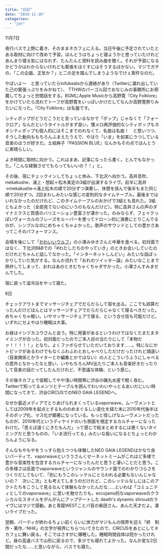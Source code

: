```yaml
---
title: "日記"
date: "2019-11-10"
categories: 
  - "jpn"
---
```


11月7日

夜行バスで上野に着き、そのままネカフェに入る。当日午後に予定されていたとある取材に向けて改めて予習。ほんとうはちょっと寝ようかと思っていたけれどあんまり寝る気にはなれず、たんたんと資料を読み曲を聴く。それが予習になるかどうかはわからないけれども緊張をほぐすにはそうするほかない。マジでガチの、「この企画、正気か？」と二の足を踏んでしまうようなでけぇ案件なのだ。

やばいよ～　と思っていたらtofubeatsから連絡があり（Twitterに漏れ出していた己の緊張っぷりをみかねて）、 TTHWのパーゴル回でおなじみの事務所にお邪魔してちょっと世間話をする。BGMにApple Musicから高野寛『City Folklore』をかけていたら流れでトーフが高野寛をいっぱいかけだしてなんか高野寛祭りみたいになった。『City Folklore』は名盤です。

シティポップがどうだこうだと言っているなかで「ポップ」じゃなくて「フォークロア」なんだというタイトルがまず良い。懐メロ再評価的なシティポップもネオシティポップも個人的にはそこまでのれなくて、名曲は名曲！　と思いつつ、そうした動向ももちろんふまえたうえで、やはり「いま」を如実にうつしている音楽のほうが好きだ。土岐麻子『PASSION BLUE』なんかもその点でほんとうに素晴らしい。

よき時間に取材に向かう。これはまあ、記事になったら書く。とんでもなかった。「こんな経験させてもらってもいいの？！」と。

その後、宿にチェックインしてちょっと休み、下北沢へ向かう。高井息吹、mekakushe、浦上・想起＋松木美定の3組が出演するライヴ。前半に高井→mekakushe→浦上松木の順で20分ずつ演奏し、休憩を挟んで後半もまた同じ順で20分ずつ。2回まわしみたいな感じの変則的なタイムテーブル。最後まではいれなかったのだけれど、このタイムテーブルのおかげで3組とも見れた。3組ともよかった（全部見てないのにいうのもなんだけど）。特に高井さんの声のダイナミクスと質感のバリエーション豊富さが凄かった。のみならず、フェイクっぽいヴォーカルのフレーズをルーパーを使ってドローン的に演奏にとりこんでるのが、シンプルなのにめちゃくちゃよかった。歌声のサウンドとしての豊かさあってこそのパフォーマンス。

会場を後にして「[かわいいウルフ](https://woolf.ofuton.in/)」の小澤みゆきさんと中華を食べる。初対面ではなく、下北沢B&Bでの「#わたしたちのやっていき」のときお会いしていたのだけれどちゃんと話してなかった。「インターネットしんどい」みたいな話ばっかりしていた気がする。なんか流れで「おれのツイッター論」みたいなことまで熱弁してしまって、おれはあのときむちゃくちゃダサかった。小澤さんすみませんでした。

宿に戻って温冷浴をやって寝た。

8日

チェックアウトまでマッサージチェアでだらだらして宿を出る。ここでも誤算だったんだけどほんとはマッサージチェアでだらだらじゃなくて寝るべきだった。めちゃくちゃ眠い。いやマッサージチェアで寝る、という合せ技も可能だけど。いずれにせよやはり睡眠は大事。

お昼はイシヅカユウさんと会う。特に用事があるというわけではなくたまたまタイミングが合った。初対面だったのでご本人目の当たりにして「本物だァ！！！！！」となり。よくファボらせていただいております……。特になにかトピックがあるわけでもなくふわふわとおしゃべりしただけだったけれど畑違い（音楽関係とかライターとか編集とかではない）の人とこういうふうにしゃべるの意外となかったなと思い、いやもちろんMV出たりご本人も音楽好きだったりして音楽の話だってしたんだけれど、不思議な体験、という感じ。

その後ネカフェで仮眠してやや浅い時間帯に渋谷の磯丸水産で軽く呑む。Twitterで知ってるメンツとテーブルを囲んでわいわいやっとるあいだにいい時間になってきて、渋谷CIRCUSでのNEO GAIA LEGENDへ。

なぜか最近メディアでとりあげられまくっているvaporwave。ムーヴメントとしては2009年を起点とするもののめまぐるしい変化を経た末に2010年代後半はそのポップ化、マス化が顕著になっている。もっと怪しげなムーヴメントだったものが、2010年代というディケイドのいち側面を規定するカルチャーになったわけだ。「思えば遠くにきたもんだ」って感じで総まとめするには悪くないタイミングだと思うものの、「いま流行ってる」みたいな扱いになるとちょっとわからんようになる。

そんなもやもやをうっすら抱えつつも体験したNEO GAIA LEGENDはかなり良いパーティで、vaporwaveといううさんくせーネットミームがこれほど多様で豊かな音楽性を包含するカルチャーになったんだと思うと凄いことだと思う。この多様さは反面でvaporwaveというジャンルのサウンド面でのわかりづらさをつくりだしてもいて、「別にもうこのレッテルにとらわれる必要もないんじゃないの？　次いこ次」とも考えてしまうのだけれど、このレッテルなしにはこのアクトたちをこうして見るなんて体験もなかったんだな……といわば「コミュニティとしてのvaporwave」に思いを馳せたりも。eccojams的なvaporwaveのクラシカルなスタイルをがんがんにアップデートした death's dynamic shroudのライヴにはマジで感動。あと青龍WESTことパ音の柴田さん、あんた天才だよ。凄いライブだった。

翌朝、パーティが終わるちょい前くらいに体力がマジもんの限界を迎え「終　制作・著作／NHK」の文字が視界にちらついてきたので、CIRCUSをあとにしてネカフェに舞い戻る。そこではさすがに爆睡した。睡眠時間自体は短かったけれど。昼の高速バスで山形に戻るので、多少でも寝れてよかった。なんか変な2日間だったな……と思いながら、バスでも寝た。

